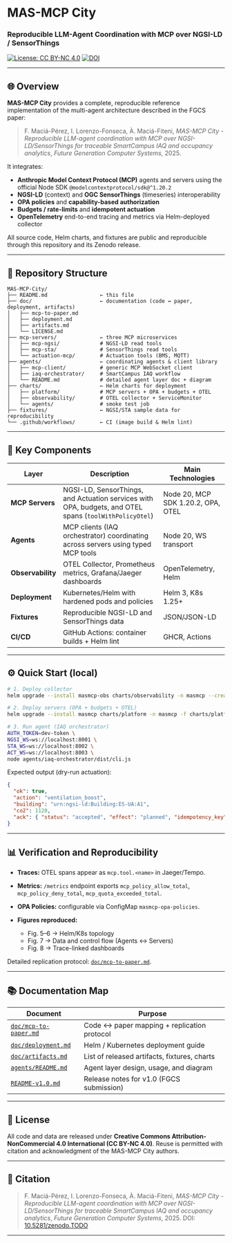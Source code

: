 # MAS-MCP City

### Reproducible LLM-Agent Coordination with MCP over NGSI-LD / SensorThings

[![License: CC BY-NC 4.0](https://img.shields.io/badge/License-CC%20BY--NC%204.0-lightgrey.svg)](https://creativecommons.org/licenses/by-nc/4.0/)
[![DOI](https://zenodo.org/badge/DOI/10.5281/zenodo.TODO.svg)](https://doi.org/10.5281/zenodo.TODO)

---

## 🌐 Overview

**MAS-MCP City** provides a complete, reproducible reference implementation of the multi-agent architecture described in the FGCS paper:

> F. Maciá-Pérez, I. Lorenzo-Fonseca, À. Maciá-Fiteni,
> *MAS-MCP City - Reproducible LLM-agent coordination with MCP over NGSI-LD/SensorThings for traceable SmartCampus IAQ and occupancy analytics*,
> *Future Generation Computer Systems*, 2025.

It integrates:

* **Anthropic Model Context Protocol (MCP)** agents and servers using the official Node SDK `@modelcontextprotocol/sdk@^1.20.2`
* **NGSI-LD** (context) and **OGC SensorThings** (timeseries) interoperability
* **OPA policies** and **capability-based authorization**
* **Budgets / rate-limits** and **idempotent actuation**
* **OpenTelemetry** end-to-end tracing and metrics via Helm-deployed collector

All source code, Helm charts, and fixtures are public and reproducible through this repository and its Zenodo release.

---

## 🧱 Repository Structure

```text
MAS-MCP-City/
├── README.md                 ← this file
├── doc/                      ← documentation (code ↔ paper, deployment, artifacts)
│   ├── mcp-to-paper.md
│   ├── deployment.md
│   ├── artifacts.md
│   └── LICENSE.md
├── mcp-servers/              ← three MCP microservices
│   ├── mcp-ngsi/             # NGSI-LD read tools
│   ├── mcp-sta/              # SensorThings read tools
│   └── actuation-mcp/        # Actuation tools (BMS, MQTT)
├── agents/                   ← coordinating agents & client library
│   ├── mcp-client/           # generic MCP WebSocket client
│   ├── iaq-orchestrator/     # SmartCampus IAQ workflow
│   └── README.md             # detailed agent layer doc + diagram
├── charts/                   ← Helm charts for deployment
│   ├── platform/             # MCP servers + OPA + budgets + OTEL
│   ├── observability/        # OTEL collector + ServiceMonitor
│   └── agents/               # smoke test job
├── fixtures/                 ← NGSI/STA sample data for reproducibility
└── .github/workflows/        ← CI (image build & Helm lint)
```

---

## 🧩 Key Components

| Layer             | Description                                                                                            | Main Technologies                  |
| ----------------- | ------------------------------------------------------------------------------------------------------ | ---------------------------------- |
| **MCP Servers**   | NGSI-LD, SensorThings, and Actuation services with OPA, budgets, and OTEL spans (`toolWithPolicyOtel`) | Node 20, MCP SDK 1.20.2, OPA, OTEL |
| **Agents**        | MCP clients (IAQ orchestrator) coordinating across servers using typed MCP tools                       | Node 20, WS transport              |
| **Observability** | OTEL Collector, Prometheus metrics, Grafana/Jaeger dashboards                                          | OpenTelemetry, Helm                |
| **Deployment**    | Kubernetes/Helm with hardened pods and policies                                                        | Helm 3, K8s 1.25+                  |
| **Fixtures**      | Reproducible NGSI-LD and SensorThings data                                                             | JSON/JSON-LD                       |
| **CI/CD**         | GitHub Actions: container builds + Helm lint                                                           | GHCR, Actions                      |

---

## ⚙️ Quick Start (local)

```bash
# 1. Deploy collector
helm upgrade --install masmcp-obs charts/observability -n masmcp --create-namespace

# 2. Deploy servers (OPA + budgets + OTEL)
helm upgrade --install masmcp charts/platform -n masmcp -f charts/platform/values-dev.yaml

# 3. Run agent (IAQ orchestrator)
AUTH_TOKEN=dev-token \
NGSI_WS=ws://localhost:8001 \
STA_WS=ws://localhost:8002 \
ACT_WS=ws://localhost:8003 \
node agents/iaq-orchestrator/dist/cli.js
```

Expected output (dry-run actuation):

```json
{
  "ok": true,
  "action": "ventilation_boost",
  "building": "urn:ngsi-ld:Building:ES-UA:A1",
  "co2": 1120,
  "ack": { "status": "accepted", "effect": "planned", "idempotency_key": "..." }
}
```

---

## 📊 Verification and Reproducibility

* **Traces:** OTEL spans appear as `mcp.tool.<name>` in Jaeger/Tempo.
* **Metrics:** `/metrics` endpoint exports
  `mcp_policy_allow_total`, `mcp_policy_deny_total`, `mcp_quota_exceeded_total`.
* **OPA Policies:** configurable via ConfigMap `masmcp-opa-policies`.
* **Figures reproduced:**

  * Fig. 5–6 → Helm/K8s topology
  * Fig. 7 → Data and control flow (Agents ↔ Servers)
  * Fig. 8 → Trace-linked dashboards

Detailed replication protocol: [`doc/mcp-to-paper.md`](doc/mcp-to-paper.md).

---

## 📚 Documentation Map

| Document                                     | Purpose                                      |
| -------------------------------------------- | -------------------------------------------- |
| [`doc/mcp-to-paper.md`](doc/mcp-to-paper.md) | Code ↔ paper mapping + replication protocol  |
| [`doc/deployment.md`](doc/deployment.md)     | Helm / Kubernetes deployment guide           |
| [`doc/artifacts.md`](doc/artifacts.md)       | List of released artifacts, fixtures, charts |
| [`agents/README.md`](agents/README.md)       | Agent layer design, usage, and diagram       |
| [`README-v1.0.md`](README-v1.0.md)           | Release notes for v1.0 (FGCS submission)     |

---

## 🔐 License

All code and data are released under **Creative Commons Attribution-NonCommercial 4.0 International (CC BY-NC 4.0)**.
Reuse is permitted with citation and acknowledgment of the MAS-MCP City authors.

---

## 🧾 Citation

> F. Maciá-Pérez, I. Lorenzo-Fonseca, À. Maciá-Fiteni,
> *MAS-MCP City - Reproducible LLM-agent coordination with MCP over NGSI-LD/SensorThings for traceable SmartCampus IAQ and occupancy analytics*,
> *Future Generation Computer Systems*, 2025.
> DOI: [10.5281/zenodo.TODO](https://doi.org/10.5281/zenodo.TODO)

---

